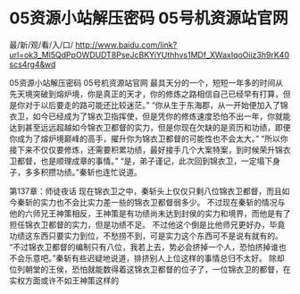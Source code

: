 # 05资源小站解压密码 05号机资源站官网

最/新/观/看/入/口/ http://www.baidu.com/link?url=ok3_Ml5QdPpOWDUDT8PseJcBKYiYUthhvs1MDf_XWaxIqoOiiz3h9rK40scs4rg4&wd

05资源小站解压密码 05号机资源站官网
最具天分的一个，短短一年多的时间从先天境突破到熔炉境，你是真正的天才，你的修炼之路相信自己已经早有打算，但是你对于以后要走的路可能还比较迷茫。”
    “你从生于东海郡，从一开始便加入了锦衣卫，如今已经成为了锦衣卫指挥使，但是凭你的修炼速度恐怕不出一年，你就能达到甚至远远超越如今锦衣卫都督的实力，但是你现在欠缺的是资历和功绩，即便你成为了熔炉境巅峰的高手，擢升你为锦衣卫都督的可能性也不会太大。”
    “所以你接下来不仅仅要修炼，还需要积累功绩，最好接手几个大案特案，到时候荣升锦衣卫都督，也是顺理成章的事情。”
    “是，弟子谨记，此次回到锦衣卫，一定塌下身子，多多积攒功绩。”秦斩也连忙说道。

第137章：师徒夜话
    现在锦衣卫之中，秦斩头上仅仅只剩八位锦衣卫都督，而且如今秦斩的实力也不会比实力差一些的锦衣卫都督弱多少。
    不过现在秦斩的情况与他的六师兄王神策相反，王神策是有功绩尚未达到封侯的实力和境界，而他是有了担任锦衣卫都督的实力，但是功绩不足。
    不过他这个倒是比他师兄更好办，毕竟功绩这东西只要实力到位，不愁捞不到，可是实力这个东西可不是说有就有的。
    “不过锦衣卫都督的编制只有八位，我若上去，势必会挤掉一个人，恐怕挤掉谁也不会乐意吧。”秦斩有些迟疑地说道，排挤别人上位这样的事情总归不太好。
    除却位列朝堂的王侯，恐怕就能数得着这锦衣卫都督的位子了，一位锦衣卫的都督，在实权方面或许不如王神策这样的
